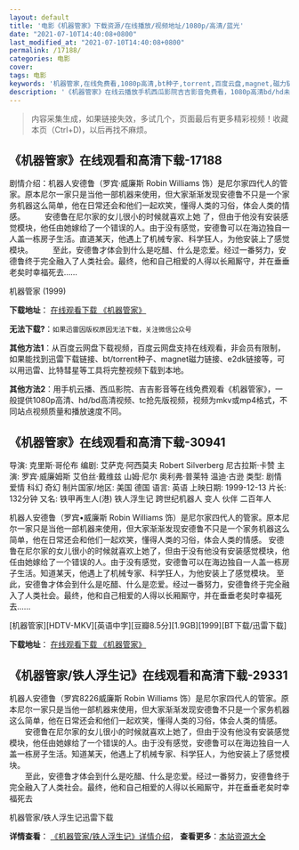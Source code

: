 ```yaml
---
layout: default
title: '电影《机器管家》下载资源/在线播放/视频地址/1080p/高清/蓝光'
date: "2021-07-10T14:40:08+0800"
last_modified_at: "2021-07-10T14:40:08+0800"
permalink: /17188/
categories: 电影
cover:
tags: 电影
keywords: '机器管家,在线免费看,1080p高清,bt种子,torrent,百度云盘,magnet,磁力链,迅雷下载资源'
description: '《机器管家》在线云播放手机西瓜影院吉吉影音免费看，1080p高清bd/hd未删减完整版和tc抢先枪版，mkv/mp4格式，附带bt/torrent种子、magnet/磁力链、百度云盘、网盘资源迅雷下载链接'
---
```


>内容采集生成，如果链接失效，多试几个，页面最后有更多精彩视频！收藏本页（Ctrl+D)，以后再找不麻烦。


## 《机器管家》在线观看和高清下载-17188

剧情介绍：机器人安德鲁（罗宾·威廉斯 Robin Williams 饰）是尼尔家四代人的管家。原本尼尔一家只是当他一部机器来使用，但大家渐渐发现安德鲁不只是一个家务机器这么简单，他在日常还会和他们一起欢笑，懂得人类的习俗，体会人类的情感。  　　安德鲁在尼尔家的女儿很小的时候就喜欢上她 了，但由于他没有安装感觉模块，他任由她嫁给了一个错误的人。由于没有感觉，安德鲁可以在海边独自一人盖一栋房子生活。直道某天，他遇上了机械专家、科学狂人，为他安装上了感觉模块。  　　至此，安德鲁才体会到什么是吃醋、什么是恋爱。经过一番努力，安德鲁终于完全融入了人类社会。最终，他和自己相爱的人得以长厢厮守，并在垂垂老矣时幸福死去……


机器管家 (1999)

**下载地址**： [在线观看下载 《机器管家》](https://www.btbtdy.me/btdy/dy3705.html) 


**无法下载?**：`如果迅雷因版权原因无法下载，关注微信公众号 `

**其他方法1**：从百度云网盘下载视频，百度云网盘支持在线观看，非会员有限制，如果能找到迅雷下载链接、bt/torrent种子、magnet磁力链接、e2dk链接等，可以用迅雷、比特彗星等工具将完整视频下载到本地。

**其他方法2**：用手机云播、西瓜影院、吉吉影音等在线免费观看《机器管家》，一般提供1080p高清、hd/bd高清视频、tc抢先版视频，视频为mkv或mp4格式，不同站点视频质量和播放速度不同。


## 《机器管家》在线观看和高清下载-30941

导演: 克里斯·哥伦布 编剧: 艾萨克·阿西莫夫 Robert Silverberg 尼古拉斯·卡赞 主演: 罗宾·威廉姆斯 艾伯丝·戴维兹 山姆·尼尔 奥利弗·普莱特 温迪·古逊 类型: 剧情 爱情 科幻 奇幻 制片国家/地区: 美国 德国 语言: 英语 上映日期: 1999-12-13 片长: 132分钟 又名: 铁甲再生人(港) 铁人浮生记 跨世纪机器人 变人 伙伴 二百年人

机器人安德鲁（罗宾•威廉斯 Robin Williams 饰）是尼尔家四代人的管家。原本尼尔一家只是当他一部机器来使用，但大家渐渐发现安德鲁不只是一个家务机器这么简单，他在日常还会和他们一起欢笑，懂得人类的习俗，体会人类的情感。 安德鲁在尼尔家的女儿很小的时候就喜欢上她了，但由于没有他没有安装感觉模块，他任由她嫁给了一个错误的人。由于没有感觉，安德鲁可以在海边独自一人盖一栋房子生活。知道某天，他遇上了机械专家、科学狂人，为他安装上了感觉模块。 至此，安德鲁才体会到什么是吃醋、什么是恋爱。经过一番努力，安德鲁终于完全融入了人类社会。最终，他和自己相爱的人得以长厢厮守，并在垂垂老矣时幸福死去……


[机器管家][HDTV-MKV][英语中字][豆瓣8.5分][1.9GB][1999][BT下载/迅雷下载]

**下载地址**： [在线观看下载 《机器管家》](https://www.btdx8.com/torrent/bicentennial_man_1999.html) 


## 《机器管家/铁人浮生记》在线观看和高清下载-29331

机器人安德鲁（罗宾8226威廉斯 Robin Williams 饰）是尼尔家四代人的管家。原本尼尔一家只是当他一部机器来使用，但大家渐渐发现安德鲁不只是一个家务机器这么简单，他在日常还会和他们一起欢笑，懂得人类的习俗，体会人类的情感。<br />　　安德鲁在尼尔家的女儿很小的时候就喜欢上她了，但由于没有他没有安装感觉模块，他任由她嫁给了一个错误的人。由于没有感觉，安德鲁可以在海边独自一人盖一栋房子生活。知道某天，他遇上了机械专家、科学狂人，为他安装上了感觉模块。<br />　　至此，安德鲁才体会到什么是吃醋、什么是恋爱。经过一番努力，安德鲁终于完全融入了人类社会。最终，他和自己相爱的人得以长厢厮守，并在垂垂老矣时幸福死去</p>


机器管家/铁人浮生记迅雷下载

**详情查看**： [《机器管家/铁人浮生记》详情介绍](/movie/29331/)， **查看更多**：[本站资源大全](/movie/t/all/)


